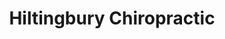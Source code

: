 ---
title: "Hiltingbury Chiropractic"
url: /eastleigh/hiltingbury-chiropractic/
shop: medical supply
---